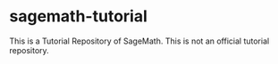 # sagemath-tutorial
This is a Tutorial Repository of SageMath. This is not an official tutorial repository.
